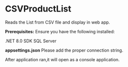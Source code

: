 # CSVProductList
Reads the List from CSV file and display in web app.

**Prerequisites:**
Ensure you have the following installed:

.NET 8.0 SDK
SQL Server

**appsettings.json**
Please add the proper connection string.

After application ran,it will open as a console application. 

